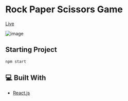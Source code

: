 # Rock Paper Scissors Game

[Live](https://oe-rock-paper-scissors.netlify.app/)

![image](https://user-images.githubusercontent.com/96390357/178149899-6501f8ec-ae67-4353-9094-f8b0cf18ef91.png)

## Starting Project

```
npm start
```

## 💻 Built With
- [React.js](https://reactjs.org/)
